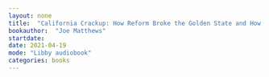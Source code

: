 ```yaml
---
layout: none
title:  "California Crackup: How Reform Broke the Golden State and How We Can Fix It"
bookauthor:  "Joe Matthews"
startdate:
date: 2021-04-19
mode: "Libby audiobook"
categories: books
---
```

